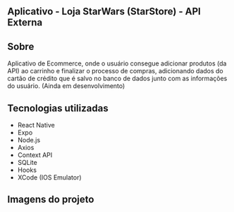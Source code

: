## Aplicativo - Loja StarWars (StarStore) - API Externa

## Sobre
Aplicativo de Ecommerce, onde o usuário consegue adicionar produtos (da API) ao carrinho e finalizar o processo de compras, adicionando dados do cartão de crédito que é salvo no banco de dados junto com as informações do usuário. (Ainda em desenvolvimento)

## Tecnologias utilizadas 
- React Native
- Expo
- Node.js
- Axios
- Context API
- SQLite
- Hooks
- XCode (IOS Emulator)

## Imagens do projeto




